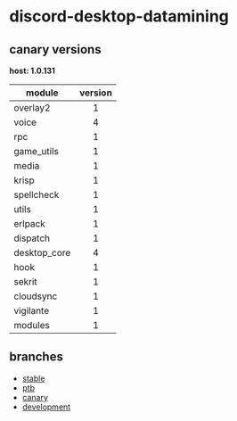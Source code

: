 # discord-desktop-datamining

## canary versions

**host: 1.0.131**

| module | version |
| ------ | :-----: |
| overlay2 | 1 |
| voice | 4 |
| rpc | 1 |
| game_utils | 1 |
| media | 1 |
| krisp | 1 |
| spellcheck | 1 |
| utils | 1 |
| erlpack | 1 |
| dispatch | 1 |
| desktop_core | 4 |
| hook | 1 |
| sekrit | 1 |
| cloudsync | 1 |
| vigilante | 1 |
| modules | 1 |

## branches

- [stable](https://github.com/OpenAsar/discord-desktop-datamining/tree/stable)
- [ptb](https://github.com/OpenAsar/discord-desktop-datamining/tree/ptb)
- [canary](https://github.com/OpenAsar/discord-desktop-datamining/tree/canary)
- [development](https://github.com/OpenAsar/discord-desktop-datamining/tree/development)